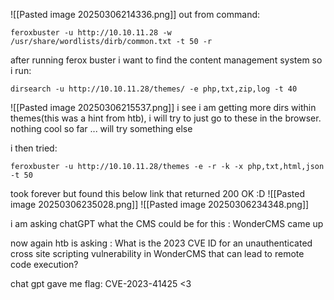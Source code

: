![[Pasted image 20250306214336.png]]
out from command:
```
feroxbuster -u http://10.10.11.28 -w /usr/share/wordlists/dirb/common.txt -t 50 -r
```

after running ferox buster i want to find the content management system so i run:

```
dirsearch -u http://10.10.11.28/themes/ -e php,txt,zip,log -t 40
```

![[Pasted image 20250306215537.png]]
i see i am getting more dirs within themes(this was a hint from htb), i will try to just go to these in the browser. nothing cool so far
... will try something else


i then tried:
```
feroxbuster -u http://10.10.11.28/themes -e -r -k -x php,txt,html,json -t 50
```
took forever but found this below link that returned 200 OK :D
![[Pasted image 20250306235028.png]]
![[Pasted image 20250306234348.png]]

i am asking chatGPT what the CMS could be for this :
WonderCMS came up

now again htb is asking :
What is the 2023 CVE ID for an unauthenticated cross site scripting vulnerability in WonderCMS that can lead to remote code execution?

chat gpt gave me flag:
CVE-2023-41425 
<3



